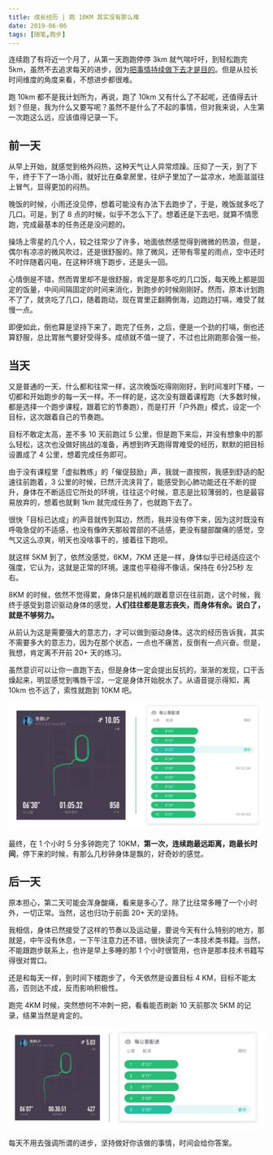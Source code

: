 ```yaml
---
title: 成长经历 | 跑 10KM 其实没有那么难
date: 2019-06-06
tags: [随笔,跑步]
---
```


连续跑了有将近一个月了，从第一天跑跑停停 3km 就气喘吁吁，到轻松跑完 5km，虽然不去追求每天的进步，因为[把事情持续做下去才是目的](https://mp.weixin.qq.com/s/0-FUwlRc33JXfVRN85TBVg)。但是从拉长时间维度的角度来看，不想进步都很难。

跑 10km 都不是我计划所为，再说，跑了 10km 又有什么了不起呢，还值得去计划？但是，我为什么又要写呢？虽然不是什么了不起的事情，但对我来说，人生第一次跑这么远，应该值得记录一下。

## 前一天
从早上开始，就感觉到格外闷热，这种天气让人异常烦躁。压抑了一天，到了下午，终于下了一场小雨，就好比在桑拿房里，往炉子里加了一盆凉水，地面滋滋往上冒气，显得更加的闷热。

晚饭的时候，小雨还没见停，想着可能没有办法下去跑步了，于是，晚饭就多吃了几口。可是，到了 8 点的时候，似乎不怎么下了。想着还是下去吧，就算不情愿跑，完成最基本的任务还是没问题的。

操场上零星的几个人，较之往常少了许多，地面依然感觉得到微微的热浪，但是，偶尔有凉凉的微风吹过，还是很舒服的。除了微风，还带有零星的雨点，空中还时不时伴随着闪电，在这种环境下跑步，还是头一回。

心情倒是不错，然而胃里却不是很舒服，肯定是那多吃的几口饭，每天晚上都是固定的饭量，中间间隔固定的时间来消化，到跑步的时候刚刚好。然而，原本计划跑不了了，就贪吃了几口，随着跑动，现在胃里正翻腾倒海，边跑边打嗝，难受了就慢一点。

即便如此，倒也算是坚持下来了，跑完了任务，之后，便是一个劲的打嗝，倒也还算舒服，总比胃胀气要好受得多。成绩就不值一提了，不过也比刚跑那会强一些。

## 当天
又是普通的一天，什么都和往常一样，这次晚饭吃得刚刚好，到时间准时下楼，一切都和开始跑步的每一天一样。不一样的是，这次没有跟着课程跑（大多数时候，都是选择一个跑步课程，跟着它的节奏跑），而是打开「户外跑」模式，设定一个目标，这次跟着自己的节奏跑。

目标不敢定太高，差不多 10 天前跑过 5 公里，但是跑下来后，并没有想象中的那么轻松，这次也没做好挑战的准备，再想到昨天跑得胃难受的经历，默默的把目标设置成了 4 公里，想着完成任务即可。

由于没有课程里「虚拟教练」的「催促鼓励」声，我就一直按照，我感到舒适的配速往前跑着，3 公里的时候，已然汗流浃背了，能感受到心肺功能还在不断的提升，身体在不断适应它所处的环境，往往这个时候，意志是比较薄弱的，也是最容易放弃的，想着也就剩 1km 就完成任务了，也就跑下去了。

很快「目标已达成」的声音就传到耳边，然而，我并没有停下来，因为这时既没有呼吸急促的不适感，也没有像昨天那般胃部的不适感，更没有腿部酸痛的感觉，空气又这么凉爽，明天也没啥事干的，接着往下跑呗。

就这样 5KM 到了，依然没感觉，6KM，7KM 还是一样，身体似乎已经适应这个强度，它认为，这就是正常的环境。速度也平稳得不像话，保持在 6分25秒 左右。

8KM 的时候，依然不觉得累，身体只是机械的跟着意识在往前跑，这个时候，我终于感受到意识驱动身体的感觉，**人们往往都是意志丧失，而身体有余。说白了，就是不够努力。**

从前认为这是需要强大的意志力，才可以做到驱动身体。这次的经历告诉我，其实不需要多大的意志力，因为在那个状态，一点也不痛苦，反倒有一点兴奋。但是，我想，肯定离不开前 20+ 天的练习。

虽然意识可以让你一直跑下去，但是身体一定会提出反抗的，渐渐的发现，口干舌燥起来，明显感觉到嘴唇干涩，一定是身体开始脱水了。从语音提示得知，离 10km 也不远了，索性就跑到 10KM 吧。

![](../image/about_life/Jietu20190604-235915.jpg)

最终，在 1 个小时 5 分多钟跑完了 10KM，**第一次，连续跑最远距离，跑最长时间**，停下来的时候，有那么几秒钟身体是飘的，好奇妙的感觉。

## 后一天
原本担心，第二天可能会浑身酸痛，看来是多心了。除了比往常多睡了一个小时外，一切正常。当然，这也归功于前面 20+ 天的坚持。

我相信，身体已然接受了这样的节奏以及运动量，要说今天有什么特别的地方，那就是，中午没有休息，一下午注意力还不错，很快读完了一本技术类书籍。当然，不能跟跑步联系上，也许是早上多睡的那 1 个小时很管用，也许是那本技术书籍写得很对胃口。

还是和每天一样，到时间下楼跑步了，今天依然是设置目标 4 KM，目标不能太高，否则达不成，反而影响积极性。

跑完 4KM 时候，突然想何不冲刺一把，看看能否刷新 10 天前那次 5KM 的记录，结果当然是肯定的。

![](../image/about_life/Jietu20190604-235735.jpg)

每天不用去强调所谓的进步，坚持做好你该做的事情，时间会给你答案。